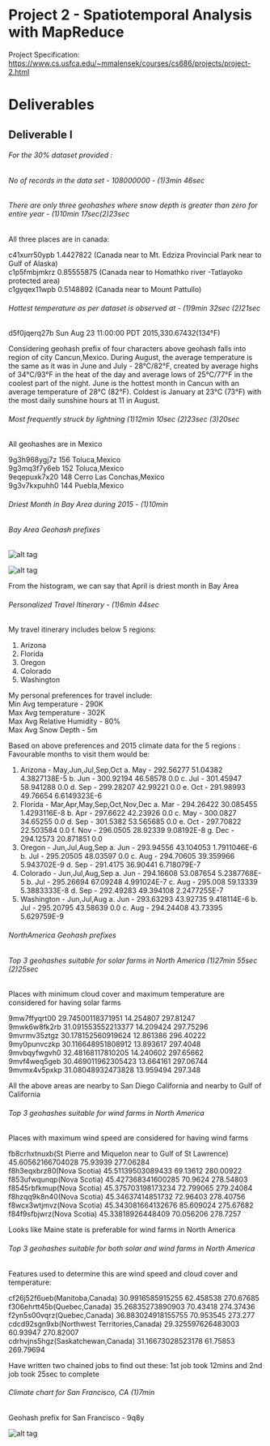 # Project 2 - Spatiotemporal Analysis with MapReduce

Project Specification: https://www.cs.usfca.edu/~mmalensek/courses/cs686/projects/project-2.html

# Deliverables

## Deliverable I

###### For the 30% dataset provided :

###### No of records in the data set - 108000000 - (1)3min 46sec

###### There are only three geohashes where snow depth is greater than zero for entire year - (1)10min 17sec(2)23sec

All three places are in canada:

c41xurr50ypb    1.4427822 (Canada near to Mt. Edziza Provincial Park near to Gulf of Alaska)</br>
c1p5fmbjmkrz    0.85555875 (Canada near to Homathko river -Tatlayoko protected area)</br>
c1gyqex11wpb    0.5148892 (Canada near to Mount Pattullo)</br>

###### Hottest temperature as per dataset is observed at  - (1)9min 32sec (2)21sec

d5f0jqerq27b    Sun Aug 23 11:00:00 PDT 2015,330.67432(134°F)</br>

Considering geohash prefix of four characters above geohash falls into region of city Cancun,Mexico.
During August, the average temperature is the same as it was in June and July - 28°C/82°F, 
created by average highs of 34°C/93°F in the heat of the day and average lows of 25°C/77°F in the coolest part of the night.
June is the hottest month in Cancun with an average temperature of 28°C (82°F).
Coldest is January at 23°C (73°F) with the most daily sunshine hours at 11 in August.

###### Most frequently struck by lightning (1)12min 10sec (2)23sec (3)20sec

All geohashes are in Mexico

9g3h968ygj7z    156 Toluca,Mexico<br/>
9g3mq3f7y6eb    152 Toluca,Mexico<br/>
9eqepuxk7x20    148 Cerro Las Conchas,Mexico</br>
9g3v7kxpuhh0    144 Puebla,Mexico</br>

###### Driest Month in Bay Area during 2015 - (1)10min

###### Bay Area Geohash prefixes

![alt tag](images/BayAreaDataPoints.png "List of Bay Area Geohash prefixes")

![alt tag](images/DriestMonth.png "Avg precipitation values in Bay Area 2015")

From the histogram, we can say that April is driest month in Bay Area

###### Personalized Travel Itinerary - (1)6min 44sec

My travel itinerary includes below 5 regions:
1. Arizona
2. Florida
3. Oregon
4. Colorado
5. Washington

My personal preferences for travel include:<br/>
Min Avg temperature - 290K<br/>
Max Avg temperature - 302K<br/>
Max Avg Relative Humidity - 80%<br/>
Max Avg Snow Depth - 5m<br/>

Based on above preferences and 2015 climate data for the 5 regions :
Favourable months to visit them would be:
1. Arizona - May,Jun,Jul,Sep,Oct
    a. May - 292.56277       51.04382        4.3827138E-5
    b. Jun - 300.92194       46.58578        0.0
    c. Jul - 301.45947       58.941288       0.0
    d. Sep - 299.28207       42.99221        0.0
    e. Oct - 291.98993       49.76654        6.6149323E-6
2. Florida - Mar,Apr,May,Sep,Oct,Nov,Dec
    a. Mar - 294.26422       30.085455       1.4293116E-8
    b. Apr - 297.6622        42.23926        0.0
    c. May - 300.0827        34.65255        0.0
    d. Sep - 301.5382        53.565685       0.0
    e. Oct - 297.70822       22.503584       0.0
    f. Nov - 296.0505        28.92339        9.08192E-8
    g. Dec - 294.12573       20.871851       0.0
3. Oregon - Jun,Jul,Aug,Sep
    a. Jun - 293.94556       43.104053       1.7911046E-6
    b. Jul - 295.20505       48.03597        0.0
    c. Aug - 294.70605       39.359966       5.943702E-9
    d. Sep - 291.4175        36.90441        6.718079E-7
4. Colorado - Jun,Jul,Aug,Sep
    a. Jun - 294.16608       53.087654       5.2387768E-5
    b. Jul - 295.26694       67.09248        4.991024E-7
    c. Aug - 295.008 59.13339        5.3883333E-8
    d. Sep - 292.49283       49.394108       2.2477255E-7
5. Washington - Jun,Jul,Aug
    a. Jun - 293.63293       43.92735        9.418114E-6
    b. Jul - 295.20795       43.58639        0.0
    c. Aug - 294.24408       43.73395        5.629759E-9


###### NorthAmerica Geohash prefixes

###### Top 3 geohashes suitable for solar farms in North America (1)27min 55sec (2)25sec

Places with minimum cloud cover and maximum temperature are considered for having solar farms<br/>

9mw7ffyqrt00    29.74500118371951       14.254807       297.81247<br/>
9mwk6w8fk2rb    31.091553552213377      14.209424       297.75296<br/>
9mvrmv35ztgz    30.178152560919624      12.861386       296.40222<br/>
9my0punvczkp    30.116648951808912      13.893617       297.4048<br/>
9mvbqyfwgvh0    32.48168117810205       14.240602       297.65662<br/>
9mvf4weq5geb    30.469011962305423      13.664161       297.06744<br/>
9mvmx4v5pxkp    31.08048932473828       13.959494       297.348<br/>

All the above areas are nearby to San Diego California and nearby to Gulf of California


###### Top 3 geohashes suitable for wind farms in North America

Places with maximum wind speed are considered for having wind farms<br/>

fb8crhxtnuxb(St Pierre and Miquelon near to Gulf of St Lawrence)     45.60562166704028       75.93939        277.06284<br/>
f8h3eqxbrz80(Nova Scotia)     45.51139503089433       69.13612        280.00922<br/>
f853ufwqunqp(Nova Scotia)     45.427368341600285      70.9624 278.54803<br/>
f8545rbfkmup(Nova Scotia)     45.375703198173234      72.799065       279.24084<br/>
f8hzqq9k8n40(Nova Scotia)     45.34637414851732       72.96403        278.40756<br/>
f8wcx3wtjmvz(Nova Scotia)     45.343081664132676      85.609024       275.67682<br/>
f84f9sfbjwrz(Nova Scotia)     45.33818926448409       70.056206       278.7257<br/>



Looks like Maine state is preferable for wind farms in North America<br/>


###### Top 3 geohashes suitable for both solar and wind farms in North America

Features used to determine this are wind speed and cloud cover and temperature:<br/>

cf26j52f6ueb(Manitoba,Canada)    30.9916585915255        62.458538       270.67685<br/>
f306ehrtt45b(Quebec,Canada)    35.26835273890903       70.43418        274.37436<br/>
f2yn5s00vqrz(Quebec,Canada)     36.883024918155755      70.953545       273.277<br/>
cdcd92sgn9xb(Northwest Territories,Canada)    29.325597626483003      60.93947        270.82007<br/>
cdrhvjns5hgz(Saskatchewan,Canada)    31.16673028523178       61.75853        269.79694<br/>

Have written two chained jobs to find out these:
1st job took 12mins and 2nd job took 25sec to complete 

###### Climate chart for San Francisco, CA (1)7min

Geohash prefix for San Francisco - 9q8y

![alt tag](images/sanfrancisco_climate_details.png "Climate chart for San Francisco,CA")<!-- .element height="10%" width="10%" -->




